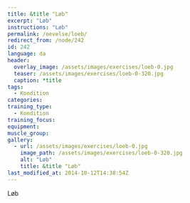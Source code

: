 ```yaml
---
title: &title "Løb"
excerpt: "Løb"
instructions: "Løb"
permalink: /oevelse/loeb/
redirect_from: /node/242
id: 242
language: da
header:
  overlay_image: /assets/images/exercises/loeb-0.jpg
  teaser: /assets/images/exercises/loeb-0-320.jpg
  caption: *title
tags:
  - Kondition
categories:
training_type: 
  - Kondition
training_focus: 
equipment:
muscle_group:
gallery:
  - url: /assets/images/exercises/loeb-0.jpg
    image_path: /assets/images/exercises/loeb-0-320.jpg
    alt: "Løb"
    title: &title "Løb"
last_modified_at: 2014-10-12T14:38:54Z
---
```


Løb
